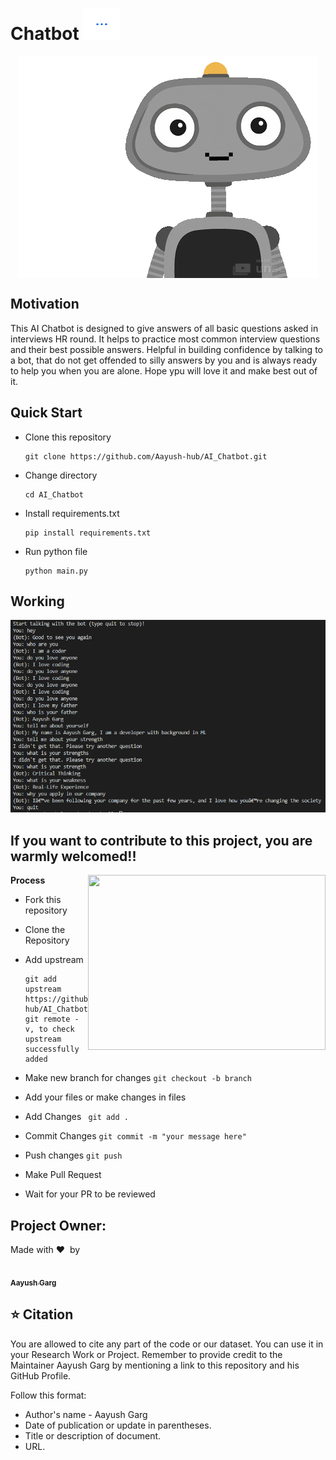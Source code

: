 # Chatbot <img src="images/giffy.gif" width="60" height="50" />

<p align="center">
<img src="images/giphy.gif" align= "center"/>
</p>



## Motivation 
This AI Chatbot is designed to give answers of all basic questions asked in interviews HR round. It helps to practice most common interview questions and their best possible answers. Helpful in building confidence by talking to a bot, that do not get offended to silly answers by you and is always ready to help you when you are alone. Hope ypu will love it and make best out of it.

## Quick Start
- Clone this repository

      git clone https://github.com/Aayush-hub/AI_Chatbot.git
      
- Change directory

      cd AI_Chatbot

- Install requirements.txt

      pip install requirements.txt
      
- Run python file

      python main.py
      
## Working
![Image](images/cap.PNG)
      
## If you want to contribute to this project, you are warmly welcomed!! 

                                            
<img align="right" src="https://media.giphy.com/media/3mfxH0nbfVFLt1gTpq/giphy.gif" width = "380" height = "280"><b> Process </b>

- Fork this repository

- Clone the Repository 

- Add upstream 

      git add upstream https://github.com/Aayush-hub/AI_Chatbot.git
      git remote -v, to check upstream successfully added

- Make new branch for changes  ` git checkout -b branch `

- Add your files or make changes in files

- Add Changes    ` git add .`

- Commit Changes   ` git commit -m "your message here" `

- Push changes     ` git push `

- Make Pull Request

- Wait for your PR to be reviewed

## Project Owner:

Made with :heart:&nbsp;  by


<img align="left"><a href="https://github.com/Aayush-hub"><img src="https://avatars0.githubusercontent.com/u/65889104?s=60&v=4" width="100px;" alt=""/></br><sub><b>Aayush Garg</b></sub></a><br/>


## :star: Citation

 You are allowed to cite any part of the code or our dataset. You can use it in your Research Work or Project. Remember to provide credit to the Maintainer Aayush Garg by mentioning a link to this repository and his GitHub Profile.

Follow this format:
- Author's name - Aayush Garg
- Date of publication or update in parentheses.
- Title or description of document.
- URL.


